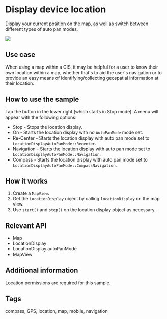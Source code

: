 # Display device location

Display your current position on the map, as well as switch between different types of auto pan modes.

![](screenshot.png)

## Use case

When using a map within a GIS, it may be helpful for a user to know their own location within a map, whether that's to aid the user's navigation or to provide an easy means of identifying/collecting geospatial information at their location.

## How to use the sample

Tap the button in the lower right (which starts in Stop mode). A menu will appear with the following options:

* Stop - Stops the location display.
* On - Starts the location display with no `AutoPanMode` mode set.
* Re-Center - Starts the location display with auto pan mode set to `LocationDisplayAutoPanMode::Recenter`.
* Navigation - Starts the location display with auto pan mode set to `LocationDisplayAutoPanMode::Navigation`.
* Compass - Starts the location display with auto pan mode set to `LocationDisplayAutoPanMode::CompassNavigation`.

## How it works

1. Create a `MapView`.
2. Get the `LocationDisplay` object by calling `locationDisplay` on the map view.
3. Use `start()` and `stop()` on the location display object as necessary.

## Relevant API

* Map
* LocationDisplay
* LocationDisplay.autoPanMode
* MapView

## Additional information

Location permissions are required for this sample.

## Tags

compass, GPS, location, map, mobile, navigation
